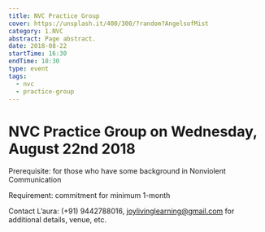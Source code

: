 ```yaml
---
title: NVC Practice Group
cover: https://unsplash.it/400/300/?random?AngelsofMist
category: 1.NVC
abstract: Page abstract.
date: 2018-08-22
startTime: 16:30
endTime: 18:30
type: event
tags:
  - nvc
  - practice-group
---
```


# NVC Practice Group on Wednesday, August 22nd 2018

Prerequisite: for those who have some background in Nonviolent Communication

Requirement: commitment for minimum 1-month

Contact L’aura: (+91) 9442788016, joylivinglearning@gmail.com for additional details, venue, etc.

